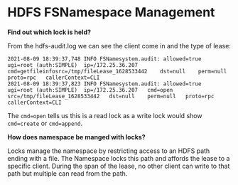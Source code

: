# HDFS FSNamespace Management

__Find out which lock is held?__

From the hdfs-audit.log we can see the client come in and the type of lease: 

```
2021-08-09 18:39:37,748 INFO FSNamesystem.audit: allowed=true   ugi=root (auth:SIMPLE)  ip=/172.25.36.207   cmd=getfileinfosrc=/tmp/fileLease_1628533442    dst=null    perm=null   proto=rpc   callerContext=CLI
2021-08-09 18:39:37,823 INFO FSNamesystem.audit: allowed=true   ugi=root (auth:SIMPLE)  ip=/172.25.36.207   cmd=open    src=/tmp/fileLease_1628533442   dst=null    perm=null   proto=rpc   callerContext=CLI
```

The `cmd=open` tells us this is a read lock as a write lock would show `cmd=create` or `cmd=append`.


__How does namespace be manged with locks?__

Locks manage the namespace by restricting access to an HDFS path ending with a file. The Namespace locks this path and affords the lease to a specific client. During the span of the lease, no other client can write to that path but multiple can read from the path.





